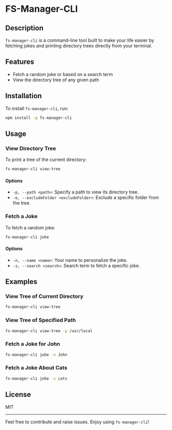 # FS-Manager-CLI

## Description

`fs-manager-cli` is a command-line tool built to make your life easier by fetching jokes and printing directory trees directly from your terminal.

## Features

- Fetch a random joke or based on a search term
- View the directory tree of any given path

## Installation

To install `fs-manager-cli`, run:

```bash
npm install -g fs-manager-cli
```
## Usage

### View Directory Tree

To print a tree of the current directory:

```bash
fs-manager-cli view-tree
```
#### Options

- `-p, --path <path>`: Specify a path to view its directory tree.
- `-e, --excludeFolder <excludeFolder>`: Exclude a specific folder from the tree.

### Fetch a Joke

To fetch a random joke:

```bash
fs-manager-cli joke
```

#### Options

- `-n, --name <name>`: Your name to personalize the joke.
- `-s, --search <search>`: Search term to fetch a specific joke.

## Examples

### View Tree of Current Directory

```bash
fs-manager-cli view-tree
```

### View Tree of Specified Path

```bash
fs-manager-cli view-tree -p /usr/local
```
### Fetch a Joke for John

```bash
fs-manager-cli joke -n John
```

### Fetch a Joke About Cats

```bash
fs-manager-cli joke -s cats
```

## License

MIT

---

Feel free to contribute and raise issues. Enjoy using `fs-manager-cli`! 